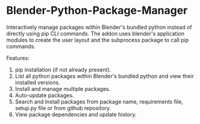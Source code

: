 # Blender-Python-Package-Manager
Interactively manage packages within Blender's bundled python instead of directly using pip CLI commands. The addon uses blender's application modules to create the user layout and the subprocess package to call pip commands.

Features:
1. pip installation (if not already present). 
2. List all python packages within Blender's bundled python and view their installed versions.
3. Install and manage multiple packages. 
4. Auto-update packages.
5. Search and Install packages from package name, requirements file, setup.py file or from github repository.
6. View package dependencies and update history.
